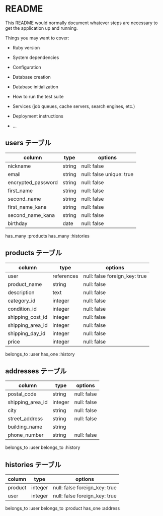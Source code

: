 # README

This README would normally document whatever steps are necessary to get the
application up and running.

Things you may want to cover:

* Ruby version

* System dependencies

* Configuration

* Database creation

* Database initialization

* How to run the test suite

* Services (job queues, cache servers, search engines, etc.)

* Deployment instructions

* ...

## users テーブル
| column            | type         | options                  |
|-------------------|--------------|--------------------------|
| nickname          | string       | null: false              |
| email             | string       | null: false unique: true |
| encrypted_password | string      | null: false              |
| first_name        | string       | null: false              |
| second_name       | string       | null: false              |
| first_name_kana   | string       | null: false              |
| second_name_kana  | string       | null: false              |
| birthday          | date         | null: false              |

has_many :products
has_many :histories


## products テーブル
| column           | type          | options      |
|------------------|---------------|--------------|
| user             | references    | null: false foreign_key: true |
| product_name     | string        | null: false  |
| description      | text          | null: false  |
| category_id      | integer       | null: false  |
| condition_id     | integer       | null: false  |
| shipping_cost_id | integer       | null: false  |
| shipping_area_id | integer       | null: false  |
| shipping_day_id  | integer       | null: false  |
| price            | integer       | null: false  |

belongs_to :user
has_one :history

## addresses テーブル
| column             | type      | options                |
|--------------------|-----------|------------------------|
| postal_code        | string    | null: false            |
| shipping_area_id   | integer   | null: false            |
| city               | string    | null: false            |
| street_address     | string    | null: false            |
| building_name      | string    |                        |
| phone_number       | string    | null: false            |

belongs_to :user
belongs_to :history

## histories テーブル
| column            | type      | options                                 |
|-------------------|-----------|-----------------------------------------|
| product           | integer   | null: false foreign_key: true           |
| user              | integer   | null: false foreign_key: true           |

belongs_to :user
belongs_to :product
has_one :address